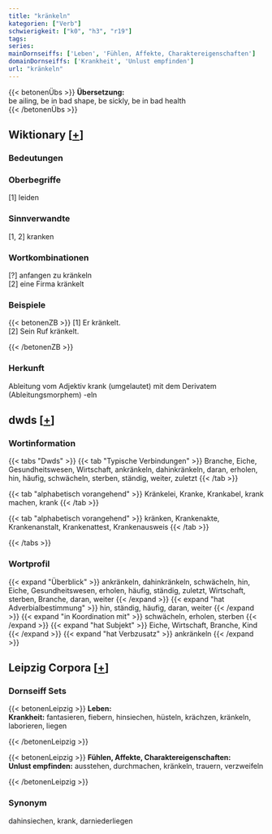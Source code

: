 ```yaml
---
title: "kränkeln"
kategorien: ["Verb"]
schwierigkeit: ["k0", "h3", "r19"]
tags:
series:
mainDornseiffs: ['Leben', 'Fühlen, Affekte, Charaktereigenschaften']
domainDornseiffs: ['Krankheit', 'Unlust empfinden']
url: "kränkeln"
---
```


{{< betonenÜbs >}}
**Übersetzung:**  
be ailing, be in bad shape, be sickly, be in bad  health  
{{< /betonenÜbs >}}

## Wiktionary [[+](https://de.wiktionary.org/wiki/kränkeln)]

### Bedeutungen

### Oberbegriffe
[1] leiden  

### Sinnverwandte
[1, 2] kranken  

### Wortkombinationen
[?] anfangen zu kränkeln  
[2] eine Firma kränkelt  

### Beispiele
{{< betonenZB >}}
[1] Er kränkelt.  
[2] Sein Ruf kränkelt.  

{{< /betonenZB >}}
### Herkunft
Ableitung vom Adjektiv krank (umgelautet) mit dem Derivatem (Ableitungsmorphem) -eln  



## dwds [[+](https://www.dwds.de/wb/kränkeln)]

### Wortinformation
{{< tabs "Dwds" >}}
{{< tab "Typische Verbindungen" >}}
Branche, Eiche, Gesundheitswesen, Wirtschaft, ankränkeln, dahinkränkeln, daran, erholen, hin, häufig, schwächeln, sterben, ständig, weiter, zuletzt
{{< /tab >}}

{{< tab "alphabetisch vorangehend" >}}
Kränkelei, Kranke, Krankabel, krank machen, krank
{{< /tab >}}

{{< tab "alphabetisch vorangehend" >}}
kränken, Krankenakte, Krankenanstalt, Krankenattest, Krankenausweis
{{< /tab >}}

{{< /tabs >}}

### Wortprofil
{{< expand "Überblick" >}} ankränkeln, dahinkränkeln, schwächeln, hin, Eiche, Gesundheitswesen, erholen, häufig, ständig, zuletzt, Wirtschaft, sterben, Branche, daran, weiter {{< /expand >}}
{{< expand "hat Adverbialbestimmung" >}} hin, ständig, häufig, daran, weiter {{< /expand >}}
{{< expand "in Koordination mit" >}} schwächeln, erholen, sterben {{< /expand >}}
{{< expand "hat Subjekt" >}} Eiche, Wirtschaft, Branche, Kind {{< /expand >}}
{{< expand "hat Verbzusatz" >}} ankränkeln {{< /expand >}}

## Leipzig Corpora [[+](https://corpora.uni-leipzig.de/en/res?word=kränkeln&corpusId=deu_newscrawl-public_2018)]

### Dornseiff Sets
{{< betonenLeipzig >}}
**Leben:**  
**Krankheit:** fantasieren, fiebern, hinsiechen, hüsteln, krächzen, kränkeln, laborieren, liegen  

{{< /betonenLeipzig >}}


{{< betonenLeipzig >}}
**Fühlen, Affekte, Charaktereigenschaften:**  
**Unlust empfinden:** ausstehen, durchmachen, kränkeln, trauern, verzweifeln  

{{< /betonenLeipzig >}}

### Synonym
dahinsiechen, krank, darniederliegen

